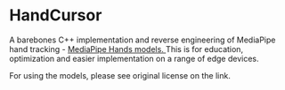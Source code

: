 
# HandCursor
A barebones C++ implementation and reverse engineering of MediaPipe hand tracking -  [MediaPipe Hands models. ](https://drive.google.com/file/d/1yiPfkhb4hSbXJZaSq9vDmhz24XVZmxpL/preview)
This is for education, optimization and easier implementation on a range of edge devices.

For using the models, please see original license on the link.
